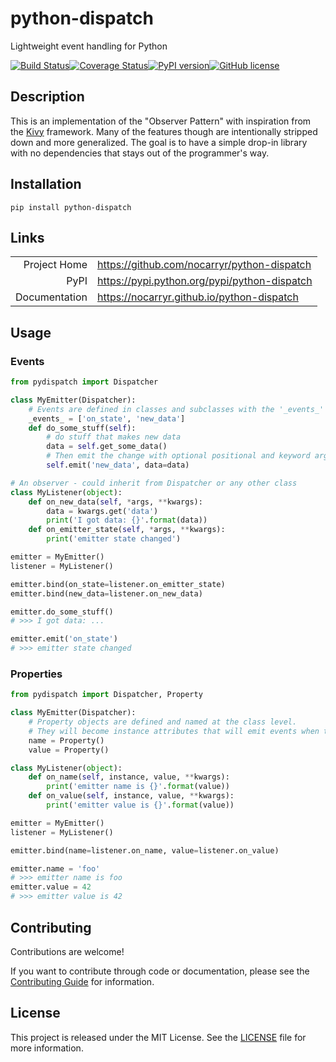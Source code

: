# python-dispatch
Lightweight event handling for Python

[![Build Status](https://travis-ci.org/nocarryr/python-dispatch.svg?branch=master)](https://travis-ci.org/nocarryr/python-dispatch)[![Coverage Status](https://coveralls.io/repos/github/nocarryr/python-dispatch/badge.svg?branch=master)](https://coveralls.io/github/nocarryr/python-dispatch?branch=master)[![PyPI version](https://badge.fury.io/py/python-dispatch.svg)](https://badge.fury.io/py/python-dispatch)[![GitHub license](https://img.shields.io/badge/license-MIT-blue.svg)](https://raw.githubusercontent.com/nocarryr/python-dispatch/master/LICENSE.txt)

## Description
This is an implementation of the "Observer Pattern" with inspiration from the
[Kivy](kivy.org) framework. Many of the features though are intentionally
stripped down and more generalized. The goal is to have a simple drop-in
library with no dependencies that stays out of the programmer's way.

## Installation
```
pip install python-dispatch
```

## Links

|               |                                              |
| -------------:|:-------------------------------------------- |
| Project Home  | https://github.com/nocarryr/python-dispatch  |
| PyPI          | https://pypi.python.org/pypi/python-dispatch |
| Documentation | https://nocarryr.github.io/python-dispatch   |


## Usage

### Events

```python
from pydispatch import Dispatcher

class MyEmitter(Dispatcher):
    # Events are defined in classes and subclasses with the '_events_' attribute
    _events_ = ['on_state', 'new_data']
    def do_some_stuff(self):
        # do stuff that makes new data
        data = self.get_some_data()
        # Then emit the change with optional positional and keyword arguments
        self.emit('new_data', data=data)

# An observer - could inherit from Dispatcher or any other class
class MyListener(object):
    def on_new_data(self, *args, **kwargs):
        data = kwargs.get('data')
        print('I got data: {}'.format(data))
    def on_emitter_state(self, *args, **kwargs):
        print('emitter state changed')

emitter = MyEmitter()
listener = MyListener()

emitter.bind(on_state=listener.on_emitter_state)
emitter.bind(new_data=listener.on_new_data)

emitter.do_some_stuff()
# >>> I got data: ...

emitter.emit('on_state')
# >>> emitter state changed
```

### Properties

```python
from pydispatch import Dispatcher, Property

class MyEmitter(Dispatcher):
    # Property objects are defined and named at the class level.
    # They will become instance attributes that will emit events when their values change
    name = Property()
    value = Property()

class MyListener(object):
    def on_name(self, instance, value, **kwargs):
        print('emitter name is {}'.format(value))
    def on_value(self, instance, value, **kwargs):
        print('emitter value is {}'.format(value))

emitter = MyEmitter()
listener = MyListener()

emitter.bind(name=listener.on_name, value=listener.on_value)

emitter.name = 'foo'
# >>> emitter name is foo
emitter.value = 42
# >>> emitter value is 42
```

## Contributing

Contributions are welcome!

If you want to contribute through code or documentation, please see the
[Contributing Guide](CONTRIBUTING.md) for information.

## License

This project is released under the MIT License. See the [LICENSE](LICENSE.txt) file
for more information.
